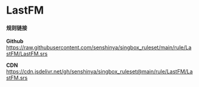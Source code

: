 # LastFM

#### 规则链接

**Github**
https://raw.githubusercontent.com/senshinya/singbox_ruleset/main/rule/LastFM/LastFM.srs

**CDN**
https://cdn.jsdelivr.net/gh/senshinya/singbox_ruleset@main/rule/LastFM/LastFM.srs